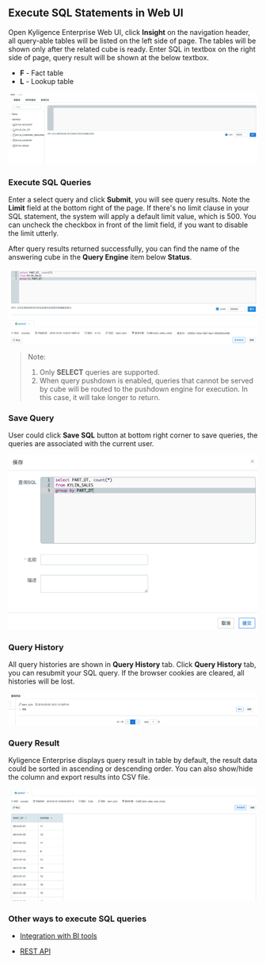## Execute SQL Statements in Web UI

Open  Kyligence Enterprise Web UI, click **Insight** on the navigation header, all query-able tables will be listed on the left side of page. The tables will be shown only after the related cube is ready. Enter SQL in textbox on the right side of page, query result will be shown at the below textbox.


* **F** - Fact table 
* **L** - Lookup table

![](images/insight/insight_list_tables.png)


### Execute SQL Queries

Enter a select query and click **Submit**, you will see query results. Note the **Limit** field at the bottom right of the page. If there's no limit clause in your SQL statement, the system will apply a default limit value, which is 500. You can uncheck the checkbox in front of the limit field, if you want to disable the limit utterly.

After query results returned successfully, you can find the name of the answering cube in the **Query Engine** item below **Status**. 

![](images/insight/insight_input_query.png)

> Note:
> 1. Only **SELECT** queries are supported.
> 2. When query pushdown is enabled, queries that cannot be served by cube will be routed to the pushdown engine for execution. In this case, it will take longer to return.


### Save Query

User could click **Save SQL** button at bottom right corner to save queries, the queries are associated with the current user.

![](images/insight/insight_save_query.png)

### Query History
All query histories are shown in **Query History** tab. Click **Query History** tab, you can resubmit your SQL query. If the browser cookies are cleared, all histories will be lost. 

![](images/insight/insight_list_history.png)


### Query Result

Kyligence Enterprise displays query result in table by default, the result data could be sorted in ascending or descending order. You can also show/hide the column and export results into CSV file.

![](images/insight/insight_show_result.png)

### Other ways to execute SQL queries

- [Integration with BI tools](../integration/README.md)

- [REST API](../rest/README.md)